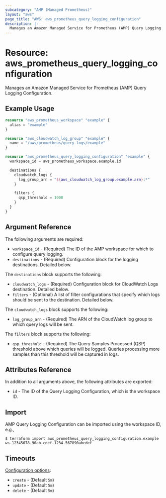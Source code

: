```yaml
---
subcategory: "AMP (Managed Prometheus)"
layout: "aws"
page_title: "AWS: aws_prometheus_query_logging_configuration"
description: |-
  Manages an Amazon Managed Service for Prometheus (AMP) Query Logging Configuration.
---
```


# Resource: aws_prometheus_query_logging_configuration

Manages an Amazon Managed Service for Prometheus (AMP) Query Logging Configuration.

## Example Usage

```terraform
resource "aws_prometheus_workspace" "example" {
  alias = "example"
}

resource "aws_cloudwatch_log_group" "example" {
  name = "/aws/prometheus/query-logs/example"
}

resource "aws_prometheus_query_logging_configuration" "example" {
  workspace_id = aws_prometheus_workspace.example.id

  destinations {
    cloudwatch_logs {
      log_group_arn = "${aws_cloudwatch_log_group.example.arn}:*"
    }

    filters {
      qsp_threshold = 1000
    }
  }
}
```

## Argument Reference

The following arguments are required:

* `workspace_id` - (Required) The ID of the AMP workspace for which to configure query logging.
* `destinations` - (Required) Configuration block for the logging destinations. Detailed below.

The `destinations` block supports the following:

* `cloudwatch_logs` - (Required) Configuration block for CloudWatch Logs destination. Detailed below.
* `filters` - (Optional) A list of filter configurations that specify which logs should be sent to the destination. Detailed below.

The `cloudwatch_logs` block supports the following:

* `log_group_arn` - (Required) The ARN of the CloudWatch log group to which query logs will be sent.

The `filters` block supports the following:

* `qsp_threshold` - (Required) The Query Samples Processed (QSP) threshold above which queries will be logged. Queries processing more samples than this threshold will be captured in logs.

## Attributes Reference

In addition to all arguments above, the following attributes are exported:

* `id` - The ID of the Query Logging Configuration, which is the workspace ID.

## Import

AMP Query Logging Configuration can be imported using the workspace ID, e.g.,

```
$ terraform import aws_prometheus_query_logging_configuration.example ws-12345678-90ab-cdef-1234-567890abcdef
```

## Timeouts

[Configuration options](https://developer.hashicorp.com/terraform/language/resources/syntax#operation-timeouts):

- `create` - (Default `5m`)
- `update` - (Default `5m`)
- `delete` - (Default `5m`)
